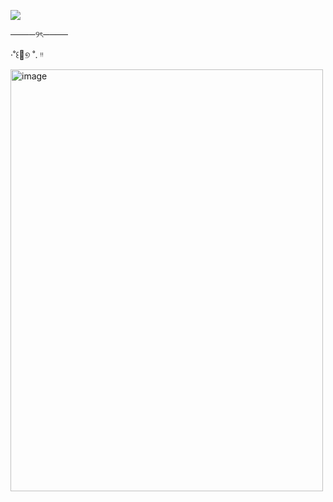 ![](https://komarev.com/ghpvc/?username=your-github-silverxpt)


────୨ৎ────


‧˚꒰🐾୭ ˚. ᵎᵎ


<img width="500" height="675" alt="image" src="https://github.com/user-attachments/assets/dfb138c7-d724-4c99-9f5e-a982b1f9392d" />
